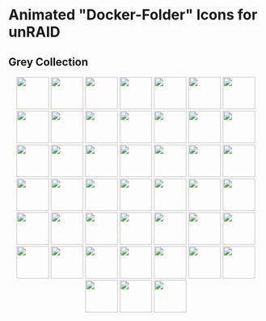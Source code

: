 # Animated "Docker-Folder" Icons for unRAID

## Grey Collection

<p align="center">
	<img src="./grey-ai.svg" width=64 height=64>
	<img src="./grey-ai2.svg" width=64 height=64>
	<img src="./grey-audio.svg" width=64 height=64>
	<img src="./grey-backup.svg" width=64 height=64>
	<img src="./grey-binoculars.svg" width=64 height=64>
	<img src="./grey-books.svg" width=64 height=64>
	<img src="./grey-books2.svg" width=64 height=64>
	<img src="./grey-books3.svg" width=64 height=64>
	<img src="./grey-camera.svg" width=64 height=64>
	<img src="./grey-chat.svg" width=64 height=64>
	<img src="./grey-cloud.svg" width=64 height=64>
	<img src="./grey-code.svg" width=64 height=64>
	<img src="./grey-control.svg" width=64 height=64>
	<img src="./grey-cooking.svg" width=64 height=64>
	<img src="./grey-dash.svg" width=64 height=64>
	<img src="./grey-database.svg" width=64 height=64>
	<img src="./grey-dependencies.svg" width=64 height=64>
	<img src="./grey-downloads.svg" width=64 height=64>
	<img src="./grey-eye.svg" width=64 height=64>
	<img src="./grey-finances.svg" width=64 height=64>
	<img src="./grey-gaming.svg" width=64 height=64>
	<img src="./grey-globe.svg" width=64 height=64>
	<img src="./grey-grafana.svg" width=64 height=64>
	<img src="./grey-hammer.svg" width=64 height=64>
	<img src="./grey-home-automation.svg" width=64 height=64>
	<img src="./grey-homeautomation2.svg" width=64 height=64>
	<img src="./grey-jellyfin.svg" width=64 height=64>
	<img src="./grey-multimedia.svg" width=64 height=64>
	<img src="./grey-multimedia2.svg" width=64 height=64>
	<img src="./grey-music.svg" width=64 height=64>
	<img src="./grey-network.svg" width=64 height=64>
	<img src="./grey-nzb.svg" width=64 height=64>
	<img src="./grey-pirate.svg" width=64 height=64>
	<img src="./grey-plex.svg" width=64 height=64>
	<img src="./grey-productivity.svg" width=64 height=64>
	<img src="./grey-search.svg" width=64 height=64>
	<img src="./grey-security.svg" width=64 height=64>
	<img src="./grey-settings.svg" width=64 height=64>
	<img src="./grey-ship.svg" width=64 height=64>
	<img src="./grey-tentative.svg" width=64 height=64>
	<img src="./grey-torrent.svg" width=64 height=64>
	<img src="./grey-vpn.svg" width=64 height=64>
	<img src="./grey-youtube.svg" width=64 height=64>
	<img src="./grey-youtube4.svg" width=64 height=64>
	<img src="./grey-youtube5.svg" width=64 height=64>
</p>
